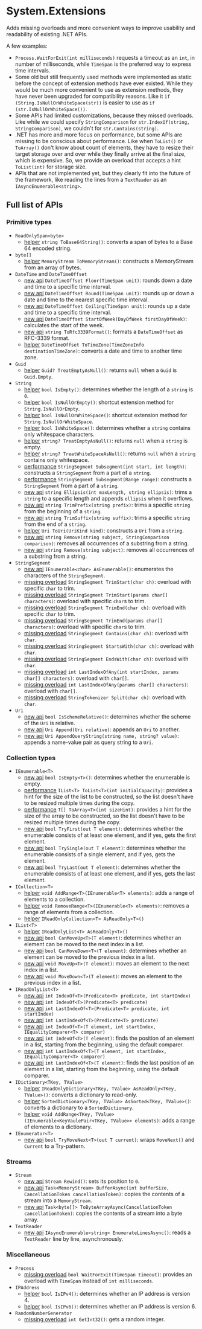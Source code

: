 ﻿# System.Extensions
Adds missing overloads and more convenient ways to improve usability and readability of existing .NET APIs.

A few examples:
 - `Process.WaitForExit(int milliseconds)` requests a timeout as an `int`, in number of milliseconds, while `TimeSpan` is the preferred way to express time intervals.
 - Some old but still frequently used methods were implemented as static before the concept of extension methods have ever existed. While they would be much more convenient to use as extension methods, they have never been upgraded for compatibility reasons. Like it `if (String.IsNullOrWhiteSpace(str))` is easier to use as `if (str.IsNullOrWhiteSpace())`.
 - Some APIs had limited customizations, because they missed overloads. Like while we could specify `StringComparison` for `str.IndexOf(string, StringComparison)`, we couldn't for `str.Contains(string)`.
 - .NET has more and more focus on performance, but some APIs are missing to be conscious about performance. Like when `ToList()` or `ToArray()` don't know about count of elements, they have to resize their target storage over and over while they finally arrive at the final size, which is expensive. So, we provide an overload that accepts a hint `ToList(int)` for storage size.
 - APIs that are not implemented yet, but they clearly fit into the future of the framework, like reading the lines from a `TextReader` as an `IAsyncEnumerable<string>`.

## Full list of APIs

### Primitive types
 - `ReadOnlySpan<byte>`
   - [helper](https://github.com/Peter-Juhasz/extensions/labels/helper) `string ToBase64String()`: converts a span of bytes to a Base 64 encoded string.
 - `byte[]`
   - [helper](https://github.com/Peter-Juhasz/extensions/labels/helper) `MemoryStream ToMemoryStream()`: constructs a MemoryStream from an array of bytes.
 - `DateTime` and `DateTimeOffset`
   - [new api](https://github.com/Peter-Juhasz/extensions/labels/new%20api) `DateTimeOffset Floor(TimeSpan unit)`: rounds down a date and time to a specific time interval.
   - [new api](https://github.com/Peter-Juhasz/extensions/labels/new%20api) `DateTimeOffset Round(TimeSpan unit)`: rounds up or down a date and time to the nearest specific time interval.															   
   - [new api](https://github.com/Peter-Juhasz/extensions/labels/new%20api) `DateTimeOffset Ceiling(TimeSpan unit)`: rounds up a date and time to a specific time interval.
   - [new api](https://github.com/Peter-Juhasz/extensions/labels/new%20api) `DateTimeOffset StartOfWeek(DayOfWeek firstDayOfWeek)`: calculates the start of the week.
   - [new api](https://github.com/Peter-Juhasz/extensions/labels/new%20api) `string ToRfc3339Format()`: formats a `DateTimeOffset` as RFC-3339 format.
   - [helper](https://github.com/Peter-Juhasz/extensions/labels/helper) `DateTimeOffset ToTimeZone(TimeZoneInfo destinationTimeZone)`: converts a date and time to another time zone.
 - `Guid`
   - [helper](https://github.com/Peter-Juhasz/extensions/labels/helper) `Guid? TreatEmptyAsNull()`: returns `null` when a `Guid` is `Guid.Empty`.
 - `String`
   - [helper](https://github.com/Peter-Juhasz/extensions/labels/helper) `bool IsEmpty()`: determines whether the length of a `string` is `0`.
   - [helper](https://github.com/Peter-Juhasz/extensions/labels/helper) `bool IsNullOrEmpty()`: shortcut extension method for `String.IsNullOrEmpty`.
   - [helper](https://github.com/Peter-Juhasz/extensions/labels/helper) `bool IsNullOrWhiteSpace()`: shortcut extension method for `String.IsNullOrWhiteSpace`.
   - [helper](https://github.com/Peter-Juhasz/extensions/labels/helper) `bool IsWhiteSpace()`: determines whether a `string` contains only whitespace characters.
   - [helper](https://github.com/Peter-Juhasz/extensions/labels/helper) `string? TreatEmptyAsNull()`: returns `null` when a `string` is empty.
   - [helper](https://github.com/Peter-Juhasz/extensions/labels/helper) `string? TreatWhiteSpaceAsNull()`: returns `null` when a `string` contains only whitespace.
   - [performance](https://github.com/Peter-Juhasz/extensions/labels/performance) `StringSegment Subsegment(int start, int length)`: constructs a `StringSegment` from a part of a `string`.
   - [performance](https://github.com/Peter-Juhasz/extensions/labels/performance) `StringSegment Subsegment(Range range)`: constructs a `StringSegment` from a part of a `string`.
   - [new api](https://github.com/Peter-Juhasz/extensions/labels/new%20api) `string Ellipsis(int maxLength, string ellipsis)`: trims a `string` to a specific length and appends `ellipsis` when it overflows.
   - [new api](https://github.com/Peter-Juhasz/extensions/labels/new%20api) `string TrimPrefix(string prefix)`: trims a specific `string` from the beginning of a `string`.
   - [new api](https://github.com/Peter-Juhasz/extensions/labels/new%20api) `string TrimSuffix(string suffix)`: trims a specific `string` from the end of a `string`.
   - [helper](https://github.com/Peter-Juhasz/extensions/labels/helper) `Uri ToUri(UriKind kind)`: constructs a `Uri` from a `string`.
   - [new api](https://github.com/Peter-Juhasz/extensions/labels/new%20api) `string Remove(string subject, StringComparison comparison)`: removes all occurrences of a substring from a string.																 
   - [new api](https://github.com/Peter-Juhasz/extensions/labels/new%20api) `string Remove(string subject)`: removes all occurrences of a substring from a string.
 - `StringSegment`
   - [new api](https://github.com/Peter-Juhasz/extensions/labels/new%20api) `IEnumerable<char> AsEnumerable()`: enumerates the characters of the `StringSegment`.
   - [missing overload](https://github.com/Peter-Juhasz/extensions/labels/missing%20overload) `StringSegment TrimStart(char ch)`: overload with specific `char` to trim.
   - [missing overload](https://github.com/Peter-Juhasz/extensions/labels/missing%20overload) `StringSegment TrimStart(params char[] characters)`: overload with specific `char`s to trim.
   - [missing overload](https://github.com/Peter-Juhasz/extensions/labels/missing%20overload) `StringSegment TrimEnd(char ch)`: overload with specific `char` to trim.
   - [missing overload](https://github.com/Peter-Juhasz/extensions/labels/missing%20overload) `StringSegment TrimEnd(params char[] characters)`: overload with specific `char`s to trim.
   - [missing overload](https://github.com/Peter-Juhasz/extensions/labels/missing%20overload) `StringSegment Contains(char ch)`: overload with `char`.
   - [missing overload](https://github.com/Peter-Juhasz/extensions/labels/missing%20overload) `StringSegment StartsWith(char ch)`: overload with `char`.
   - [missing overload](https://github.com/Peter-Juhasz/extensions/labels/missing%20overload) `StringSegment EndsWith(char ch)`: overload with `char`.
   - [missing overload](https://github.com/Peter-Juhasz/extensions/labels/missing%20overload) `int LastIndexOfAny(int startIndex, params char[] characters)`: overload with `char[]`.
   - [missing overload](https://github.com/Peter-Juhasz/extensions/labels/missing%20overload) `int LastIndexOfAny(params char[] characters)`: overload with `char[]`.
   - [missing overload](https://github.com/Peter-Juhasz/extensions/labels/missing%20overload) `StringTokenizer Split(char ch)`: overload with `char`.
 - `Uri`
   - [new api](https://github.com/Peter-Juhasz/extensions/labels/new%20api) `bool IsSchemeRelative()`: determines whether the scheme of the `Uri` is relative.
   - [new api](https://github.com/Peter-Juhasz/extensions/labels/new%20api) `Uri Append(Uri relative)`: appends an `Uri` to another.
   - [new api](https://github.com/Peter-Juhasz/extensions/labels/new%20api) `Uri AppendQueryString(string name, string? value)`: appends a name-value pair as query string to a `Uri`.

### Collection types
 - `IEnumerable<T>`
   - [new api](https://github.com/Peter-Juhasz/extensions/labels/new%20api) `bool IsEmpty<T>()`: determines whether the enumerable is empty.
   - [performance](https://github.com/Peter-Juhasz/extensions/labels/performance) `IList<T> ToList<T>(int initialCapacity)`: provides a hint for the size of the list to be constructed, so the list doesn't have to be resized multiple times during the copy.
   - [performance](https://github.com/Peter-Juhasz/extensions/labels/performance) `T[] ToArray<T>(int sizeHint)`: provides a hint for the size of the array to be constructed, so the list doesn't have to be resized multiple times during the copy.
   - [new api](https://github.com/Peter-Juhasz/extensions/labels/new%20api) `bool TryFirst(out T element)`: determines whether the enumerable consists of at least one element, and if yes, gets the first element.										  
   - [new api](https://github.com/Peter-Juhasz/extensions/labels/new%20api) `bool TrySingle(out T element)`: determines whether the enumerable consists of a single element, and if yes, gets the element.									  
   - [new api](https://github.com/Peter-Juhasz/extensions/labels/new%20api) `bool TryLast(out T element)`: determines whether the enumerable consists of at least one element, and if yes, gets the last element.
 - `ICollection<T>`
   - [helper](https://github.com/Peter-Juhasz/extensions/labels/helper) `void AddRange<T>(IEnumerable<T> elements)`: adds a range of elements to a collection.
   - [helper](https://github.com/Peter-Juhasz/extensions/labels/helper) `void RemoveRange<T>(IEnumerable<T> elements)`: removes a range of elements from a collection.
   - [helper](https://github.com/Peter-Juhasz/extensions/labels/helper) `IReadOnlyCollection<T> AsReadOnly<T>()`
 - `IList<T>`
   - [helper](https://github.com/Peter-Juhasz/extensions/labels/helper) `IReadOnlyList<T> AsReadOnly<T>()`
   - [new api](https://github.com/Peter-Juhasz/extensions/labels/new%20api) `bool CanMoveUp<T>(T element)`: determines whether an element can be moved to the next index in a list.
   - [new api](https://github.com/Peter-Juhasz/extensions/labels/new%20api) `bool CanMoveDown<T>(T element)`: determines whether an element can be moved to the previous index in a list.																    
   - [new api](https://github.com/Peter-Juhasz/extensions/labels/new%20api) `void MoveUp<T>(T element)`: moves an element to the next index in a list.
   - [new api](https://github.com/Peter-Juhasz/extensions/labels/new%20api) `void MoveDown<T>(T element)`: moves an element to the previous index in a list.
 - `IReadOnlyList<T>`
   - [new api](https://github.com/Peter-Juhasz/extensions/labels/new%20api) `int IndexOf<T>(Predicate<T> predicate, int startIndex)`
   - [new api](https://github.com/Peter-Juhasz/extensions/labels/new%20api) `int IndexOf<T>(Predicate<T> predicate)`
   - [new api](https://github.com/Peter-Juhasz/extensions/labels/new%20api) `int LastIndexOf<T>(Predicate<T> predicate, int startIndex)`
   - [new api](https://github.com/Peter-Juhasz/extensions/labels/new%20api) `int LastIndexOf<T>(Predicate<T> predicate)`
   - [new api](https://github.com/Peter-Juhasz/extensions/labels/new%20api) `int IndexOf<T>(T element, int startIndex, IEqualityComparer<T> comparer)`
   - [new api](https://github.com/Peter-Juhasz/extensions/labels/new%20api) `int IndexOf<T>(T element)`: finds the position of an element in a list, starting from the beginning, using the default comparer.											   
   - [new api](https://github.com/Peter-Juhasz/extensions/labels/new%20api) `int LastIndexOf<T>(T element, int startIndex, IEqualityComparer<T> comparer)`
   - [new api](https://github.com/Peter-Juhasz/extensions/labels/new%20api) `int LastIndexOf<T>(T element)`: finds the last position of an element in a list, starting from the beginning, using the default comparer.
 - `IDictionary<TKey, TValue>`
   - [helper](https://github.com/Peter-Juhasz/extensions/labels/helper) `IReadOnlyDictionary<TKey, TValue> AsReadOnly<TKey, TValue>()`: converts a dictionary to read-only.
   - [helper](https://github.com/Peter-Juhasz/extensions/labels/helper) `SortedDictionary<TKey, TValue> AsSorted<TKey, TValue>()`: converts a dictionary to a `SortedDictionary`.
   - [helper](https://github.com/Peter-Juhasz/extensions/labels/helper) `void AddRange<TKey, TValue>(IEnumerable<KeyVaulePair<TKey, TValue>> elements)`: adds a range of elements to a dictionary.
 - `IEnumerator<T>`
   - [new api](https://github.com/Peter-Juhasz/extensions/labels/new%20api) `bool TryMoveNext<T>(out T current)`: wraps `MoveNext()` and `Current` to a Try-pattern.

### Streams
 - `Stream`
   - [new api](https://github.com/Peter-Juhasz/extensions/labels/new%20api) `Stream Rewind()`: sets its position to `0`.
   - [new api](https://github.com/Peter-Juhasz/extensions/labels/new%20api) `Task<MemoryStream> BufferAsync(int bufferSize, CancellationToken cancellationToken)`: copies the contents of a stream into a `MemoryStream`.									   
   - [new api](https://github.com/Peter-Juhasz/extensions/labels/new%20api) `Task<byte[]> ToByteArrayAsync(CancellationToken cancellationToken)`: copies the contents of a stream into a byte array.
 - `TextReader`
   - [new api](https://github.com/Peter-Juhasz/extensions/labels/new%20api) `IAsyncEnumerable<string> EnumerateLinesAsync()`: reads a `TextReader` line by line, asynchronously.

### Miscellaneous
 - `Process`
   - [missing overload](https://github.com/Peter-Juhasz/extensions/labels/missing%20overload) `bool WaitForExit(TimeSpan timeout)`: provides an overload with `TimeSpan` instead of `int milliseconds`.
 - `IPAddress`
   - [helper](https://github.com/Peter-Juhasz/extensions/labels/helper) `bool IsIPv4()`: determines whether an IP address is version 4.
   - [helper](https://github.com/Peter-Juhasz/extensions/labels/helper) `bool IsIPv6()`: determines whether an IP address is version 6.
 - `RandomNumberGenerator`
   - [missing overload](https://github.com/Peter-Juhasz/extensions/labels/missing%20overload) `int GetInt32()`: gets a random integer.
